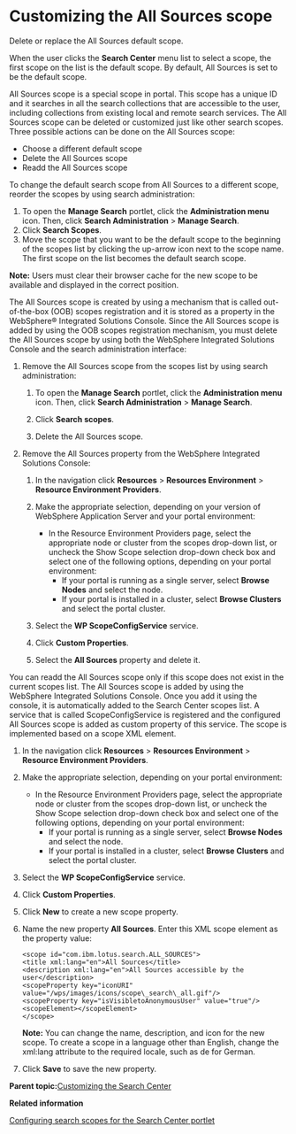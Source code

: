 # Customizing the All Sources scope 

Delete or replace the All Sources default scope.

When the user clicks the **Search Center** menu list to select a scope, the first scope on the list is the default scope. By default, All Sources is set to be the default scope.

All Sources scope is a special scope in portal. This scope has a unique ID and it searches in all the search collections that are accessible to the user, including collections from existing local and remote search services. The All Sources scope can be deleted or customized just like other search scopes. Three possible actions can be done on the All Sources scope:

-   Choose a different default scope
-   Delete the All Sources scope
-   Readd the All Sources scope

To change the default search scope from All Sources to a different scope, reorder the scopes by using search administration:

1.  To open the **Manage Search** portlet, click the **Administration menu** icon. Then, click **Search Administration** \> **Manage Search**.
2.  Click **Search Scopes**.
3.  Move the scope that you want to be the default scope to the beginning of the scopes list by clicking the up-arrow icon next to the scope name. The first scope on the list becomes the default search scope.

**Note:** Users must clear their browser cache for the new scope to be available and displayed in the correct position.

The All Sources scope is created by using a mechanism that is called out-of-the-box \(OOB\) scopes registration and it is stored as a property in the WebSphere® Integrated Solutions Console. Since the All Sources scope is added by using the OOB scopes registration mechanism, you must delete the All Sources scope by using both the WebSphere Integrated Solutions Console and the search administration interface:

1.  Remove the All Sources scope from the scopes list by using search administration:

    1.  To open the **Manage Search** portlet, click the **Administration menu** icon. Then, click **Search Administration** \> **Manage Search**.

    2.  Click **Search scopes**.

    3.  Delete the All Sources scope.

2.  Remove the All Sources property from the WebSphere Integrated Solutions Console:

    1.  In the navigation click **Resources** \> **Resources Environment** \> **Resource Environment Providers**.

    2.  Make the appropriate selection, depending on your version of WebSphere Application Server and your portal environment:

        -   In the Resource Environment Providers page, select the appropriate node or cluster from the scopes drop-down list, or uncheck the Show Scope selection drop-down check box and select one of the following options, depending on your portal environment:
            -   If your portal is running as a single server, select **Browse Nodes** and select the node.
            -   If your portal is installed in a cluster, select **Browse Clusters** and select the portal cluster.
    3.  Select the **WP ScopeConfigService** service.

    4.  Click **Custom Properties**.

    5.  Select the **All Sources** property and delete it.


You can readd the All Sources scope only if this scope does not exist in the current scopes list. The All Sources scope is added by using the WebSphere Integrated Solutions Console. Once you add it using the console, it is automatically added to the Search Center scopes list. A service that is called ScopeConfigService is registered and the configured All Sources scope is added as custom property of this service. The scope is implemented based on a scope XML element.

1.  In the navigation click **Resources** \> **Resources Environment** \> **Resource Environment Providers**.
2.  Make the appropriate selection, depending on your portal environment:
    -   In the Resource Environment Providers page, select the appropriate node or cluster from the scopes drop-down list, or uncheck the Show Scope selection drop-down check box and select one of the following options, depending on your portal environment:
        -   If your portal is running as a single server, select **Browse Nodes** and select the node.
        -   If your portal is installed in a cluster, select **Browse Clusters** and select the portal cluster.
3.  Select the **WP ScopeConfigService** service.
4.  Click **Custom Properties**.
5.  Click **New** to create a new scope property.
6.  Name the new property **All Sources**. Enter this XML scope element as the property value:

    ```
    <scope id="com.ibm.lotus.search.ALL_SOURCES">
    <title xml:lang="en">All Sources</title>
    <description xml:lang="en">All Sources accessible by the user</description>
    <scopeProperty key="iconURI" value="/wps/images/icons/scope\_search\_all.gif"/>
    <scopeProperty key="isVisibletoAnonymousUser" value="true"/>
    <scopeElement></scopeElement>
    </scope>
    
    ```

    **Note:** You can change the name, description, and icon for the new scope. To create a scope in a language other than English, change the xml:lang attribute to the required locale, such as de for German.

7.  Click **Save** to save the new property.

**Parent topic:**[Customizing the Search Center ](../admin-system/srtcentercustomze.md)

**Related information**  


[Configuring search scopes for the Search Center portlet ](../admin-system/srtcfg_sc_scopes.md)

